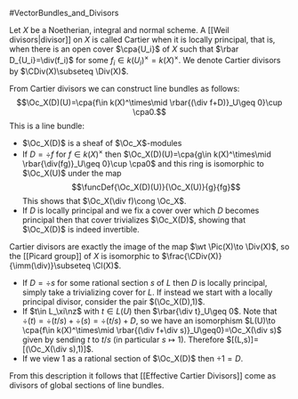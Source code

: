 #VectorBundles_and_Divisors

Let $X$ be a Noetherian, integral and normal scheme. A [[Weil divisors|divisor]] on $X$ is called Cartier when it is locally principal, that is, when there is an open cover $\cpa{U_i}$ of $X$ such that $\rbar D_{U_i}=\div(f_i)$ for some $f_i\in k(U_i)^\times=k(X)^\times$. We denote Cartier divisors by $\CDiv(X)\subseteq \Div(X)$.

From Cartier divisors we can construct line bundles as follows: $$\Oc_X(D)(U)=\cpa{f\in k(X)^\times\mid \rbar{(\div f+D)}_U\geq 0}\cup \cpa0.$$This is a line bundle:
- $\Oc_X(D)$ is a sheaf of $\Oc_X$-modules
- If $D=\div f$ for $f\in k(X)^\times$ then $\Oc_X(D)(U)=\cpa{g\in k(X)^\times\mid \rbar{\div(fg)}_U\geq 0}\cup \cpa0$ and this ring is isomorphic to $\Oc_X(U)$ under the map $$\funcDef{\Oc_X(D)(U)}{\Oc_X(U)}{g}{fg}$$This shows that $\Oc_X(\div f)\cong \Oc_X$.
- If $D$ is locally principal and we fix a cover over which $D$ becomes principal then that cover trivializes $\Oc_X(D)$, showing that $\Oc_X(D)$ is indeed invertible.

Cartier divisors are exactly the image of the map $\wt \Pic(X)\to \Div(X)$, so the [[Picard group]] of $X$ is isomorphic to $\frac{\CDiv(X)}{\imm(\div)}\subseteq \Cl(X)$.
- If $D=\div s$ for some rational section $s$ of $L$ then $D$ is locally principal, simply take a trivializing cover for $L$. If instead we start with a locally principal divisor, consider the pair $(\Oc_X(D),1)$.
- If $t\in L_\xi\nz$ with $t\in L(U)$ then $\rbar{\div t}_U\geq 0$. Note that $\div(t)=\div(t/s)+\div(s)=\div(t/s)+D$, so we have an isomorphism $L(U)\to \cpa{f\in k(X)^\times\mid \rbar{(\div f+\div s)}_U\geq0}=\Oc_X(\div s)$ given by sending $t$ to $t/s$ (in particular $s\mapsto 1$). Therefore $[(L,s)]=[(\Oc_X(\div s),1)]$.
- If we view $1$ as a rational section of $\Oc_X(D)$ then $\div 1=D$.


From this description it follows that [[Effective Cartier Divisors]] come as divisors of global sections of line bundles.